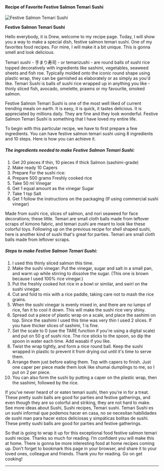             

#### Recipe of Favorite Festive Salmon Temari Sushi

![Festive Salmon Temari Sushi](https://img-global.cpcdn.com/recipes/5519397906022400/751x532cq70/festive-salmon-temari-sushi-recipe-main-photo.jpg)

**Festive Salmon Temari Sushi**

Hello everybody, it is Drew, welcome to my recipe page. Today, I will show you a way to make a special dish, festive salmon temari sushi. One of my favorites food recipes. For mine, I will make it a bit unique. This is gonna smell and look delicious.

Temari sushi - 手まり寿司 - or temarizushi - are round balls of sushi rice topped decoratively with ingredients like sashimi, vegetables, seaweed sheets and fish roe. Typically molded onto the iconic round shape using plastic wrap, they can be garnished as elaborately or as simply as you'd like. Temari Sushi is balls of sushi rice wrapped up in anything you like - thinly sliced fish, avocado, omelette, prawns or my favourite, smoked salmon.

Festive Salmon Temari Sushi is one of the most well liked of current trending meals on earth. It is easy, it is quick, it tastes delicious. It is appreciated by millions daily. They are fine and they look wonderful. Festive Salmon Temari Sushi is something that I have loved my entire life.

To begin with this particular recipe, we have to first prepare a few ingredients. You can have festive salmon temari sushi using 8 ingredients and 10 steps. Here is how you can achieve it.

##### The ingredients needed to make Festive Salmon Temari Sushi:

1.  Get 20 pieces if thin, 10 pieces if thick Salmon (sashimi-grade)
2.  Make ready 10 Capers
3.  Prepare For the sushi rice:
4.  Prepare 500 grams Freshly cooked rice
5.  Take 50 ml Vinegar
6.  Get 1 equal amount as the vinegar Sugar
7.  Take 1 tsp Salt
8.  Get 1 follow the instructions on the packaging (If using commercial sushi vinegar)

Made from sushi rice, slices of salmon, and nori seaweed for face decorations; these little. Temari are small cloth balls made from leftover scraps of kimono fabric, and temari zushi are meant to look like these colorful toys. Following up on the previous recipe for shell shaped sushi, here is another kind of sushi that's great for parties. Temari are small cloth balls made from leftover scraps.

##### Steps to make Festive Salmon Temari Sushi:

1.  I used this thinly sliced salmon this time.
2.  Make the sushi vinegar: Put the vinegar, sugar and salt in a small pan, and warm up while stirring to dissolve the sugar. (This one is brown because I used 100% rice vinegar.)
3.  Put the freshly cooked hot rice in a bowl or similar, and swirl on the sushi vinegar.
4.  Cut and fold to mix with a rice paddle, taking care not to mash the rice grains.
5.  When the sushi vinegar is evenly mixed in, and there are no lumps of rice, fan it to cool it down. This will make the sushi rice very shiny.
6.  Spread out a piece of plastic wrap on a scale, and place the sashimi on top. Since the sashimi I used this time was very thin I used 2 slices. If you have thicker slices of sashimi, 1 is fine.
7.  Set the scale to 0 (use the TARE function if you're using a digital scale) and put on 50 g of sushi rice. The rice sticks to the spoon, so dip the spoon in water each time. Add wasabi if you like.
8.  Twist the wrap tightly, and form a nice round ball. Keep the sushi wrapped in plastic to prevent it from drying out until it's time to serve them.
9.  Arrange them just before eating them. Top with capers to finish. Just one caper per piece made them look like shumai dumplings to me, so I put on 2 per piece.
10.  You can also form the sushi by putting a caper on the plastic wrap, then the sashimi, followed by the rice.

If you've never heard of or eaten temari sushi, then you're in for a treat. These pretty sushi balls are good for parties and festive gatherings, and even though they are so colorful and striking, they are not hard to make. See more ideas about Sushi, Sushi recipes, Temari sushi. Temari Sushi es un sushi informal que podemos hacer en casa, no se necesitan habilidades de sushi man para hacer estos deliciosas y simpáticas bolitas de sushi. These pretty sushi balls are good for parties and festive gatherings.

So that is going to wrap it up for this exceptional food festive salmon temari sushi recipe. Thanks so much for reading. I’m confident you will make this at home. There is gonna be more interesting food at home recipes coming up. Don’t forget to bookmark this page in your browser, and share it to your loved ones, colleague and friends. Thank you for reading. Go on get cooking!

* * *
